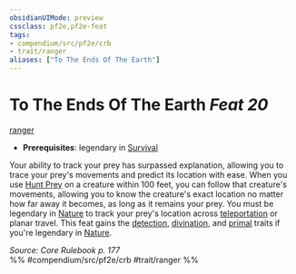 ```yaml
---
obsidianUIMode: preview
cssclass: pf2e,pf2e-feat
tags:
- compendium/src/pf2e/crb
- trait/ranger
aliases: ["To The Ends Of The Earth"]
---
```

# To The Ends Of The Earth  *Feat 20*  
[ranger](../../Rules/traits/ranger.md)  

- **Prerequisites**: legendary in [Survival](../skills.md#Survival)

Your ability to track your prey has surpassed explanation, allowing you to trace your prey's movements and predict its location with ease. When you use [Hunt Prey](../../Rules/actions/hunt-prey.md) on a creature within 100 feet, you can follow that creature's movements, allowing you to know the creature's exact location no matter how far away it becomes, as long as it remains your prey. You must be legendary in [Nature](../skills.md#Nature) to track your prey's location across [teleportation](../../Rules/traits/teleportation.md) or planar travel. This feat gains the [detection](../../Rules/traits/detection.md), [divination](../../Rules/traits/divination.md), and [primal](../../Rules/traits/primal.md) traits if you're legendary in [Nature](../skills.md#Nature).

*Source: Core Rulebook p. 177*  
%% #compendium/src/pf2e/crb #trait/ranger %%